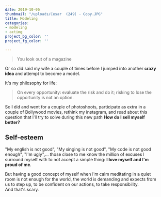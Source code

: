 ```yaml
---
date: 2019-10-06
thumbnail: "/uploads/Cesar  (249) - Copy.JPG"
title: Modeling
categories:
- modeling
- acting
project_bg_color: ''
project_fg_color: ''

---
```

> You look out of a magazine

Or so did said my wife a couple of times before I jumped into another **crazy idea** and attempt to become a model.

It's my philosophy for life:

> On every opportunity: evaluate the risk and do it; risking to lose the opportunity is not an option.

So I did and went for a couple of photoshoots, participate as extra in a couple of Bollywood movies, rethink my instagram, and read about this question that I'll try to solve during this new path **How do I sell myself better?**

## Self-esteem

"My english is not good", "My singing is not good", "My code is not good enough", "I'm ugly",... those close to me know the million of excuses I surround myself with to not accept a simple thing: **I love myself and I'm proud of me**.

But having a good concept of myself when I'm calm meditating in a quiet room is not enough for the world, the world is demanding and expects from us to step up, to be confident on our actions, to take responsibility.  
And that's scary.